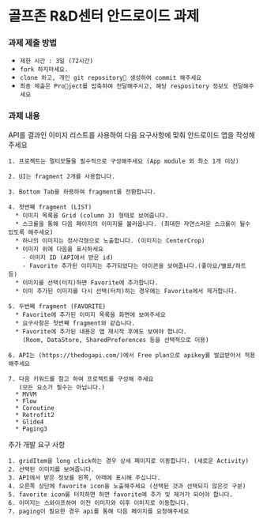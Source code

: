 # 골프존 R&D센터 안드로이드 과제


### 과제 제출 방법
- `제한 시간 : 3일 (72시간)`
- `fork 하지마세요.`
- `clone 하고, 개인 git repository 생성하여 commit 해주세요`
- `최종 제출은 Project를 압축하여 전달해주시고, 해당 respository 정보도 전달해주세요`



### 과제 내용

API를 결과인 이미지 리스트를 사용하여 다음 요구사항에 맞춰 안드로이드 앱을 작성해주세요

```
1. 프로젝트는 멀티모듈을 필수적으로 구성해주세요 (App module 외 최소 1개 이상)

2. UI는 fragment 2개를 사용합니다.

3. Bottom Tab을 하용하여 fragment를 전환합니다.

4. 첫번째 fragment (LIST)
  * 이미지 목록을 Grid (column 3) 형태로 보여줍니다.
  * 스크롤을 통해 다음 페이지의 이미지를 불러옵니다. (최대한 자연스러운 스크롤이 될수 있도록 해주세요)
  * 하나의 이미지는 정사각형으로 노출합니다. (이미지는 CenterCrop)
  * 이미지 위에 다음을 표시하세요
    - 이미지 ID (API에서 받은 id)
    - Favorite 추가된 이미지는 추가되었다는 아이콘을 보여줍니다.(좋아요/별표/하트 등)
  * 이미지를 선택(터치)하면 Favorite에 추가합니다.
  * 이미 추가된 이미지를 다시 선택(터치)하는 경우에는 Favorite에서 제거합니다.

5. 두번쩨 fragment (FAVORITE)
  * Favorite에 추가된 이미지 목록을 화면에 보여주세요
  * 요구사항은 첫번째 fragment와 같습니다.
  * Favorite에 추가된 내용은 앱 재시작 후에도 보여야 합니다.
    (Room, DataStore, SharedPreferences 등을 선택적으로 이용)

6. API는 (https://thedogapi.com/)에서 Free plan으로 apikey를 발급받아서 적용해주세요

7. 다음 키워드를 참고 하여 프로젝트를 구성해 주세요
   (모든 요소가 필수는 아닙니다.)
  * MVVM
  * Flow
  * Coroutine
  * Retrofit2
  * Glide4
  * Paging3
```

추가 개발 요구 사항

```
1. gridItem을 long click하는 경우 상세 페이지로 이동합니다. (새로운 Activity)
2. 선택된 이미지를 보여줍니다.
3. API에서 받은 정보를 왼쪽, 아래에 표시해 주십니다.
4. 오른쪽 상단에 favorite icon을 노출해주세요 (선택된 것과 선택되지 않은것 구분)
5. favorite icon를 터치하면 하면 favorite에 추가 및 제거가 되어야 합니다.
6. 이미지는 스와이프하여 이전 이미지와 이후 이미지로 이동합니다.
7. paging이 필요한 경우 api를 통해 다음 페이지를 요청해주세요
```

